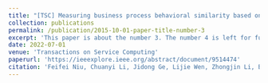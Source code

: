 ```yaml
---
title: "[TSC] Measuring business process behavioral similarity based on token log profile"
collection: publications
permalink: /publication/2015-10-01-paper-title-number-3
excerpt: 'This paper is about the number 3. The number 4 is left for future work.'
date: 2022-07-01
venue: 'Transactions on Service Computing'
paperurl: 'https://ieeexplore.ieee.org/abstract/document/9514474'
citation: 'Feifei Niu, Chuanyi Li, Jidong Ge, Lijie Wen, Zhongjin Li, Bin Luo'
---
```


